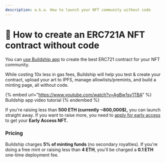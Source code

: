 ```yaml
---
description: a.k.a. How to launch your NFT community without code
---
```


# 🐶 How to create an ERC721A NFT contract without code

You can [use Buildship app](https://app.buildship.xyz) to create the best ERC721 contract for your NFT community.&#x20;

While costing 10x less in gas fees, Buildship will help you test & create your contract, upload your art to IPFS, manage allowlists/premints, and build a minting page, all without code.

{% embed url="https://www.youtube.com/watch?v=AgBw1sv1TBA" %}
Buildship app video tutorial
{% endembed %}

If you're raising less than **500 ETH (currently \~800,000$),** you can launch straight away. If you want to raise more, you need to [apply for early access](../apply-to-closed-alpha.md) to get your **Early Access NFT.**

### Pricing

Buildship charges **5% of minting funds** (no secondary royalties). If you're doing a free mint or raising less than **4 ETH**, you'll be charged a **0.1 ETH** one-time deployment fee.
